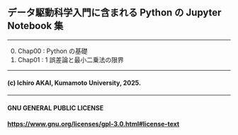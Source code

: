## データ駆動科学入門に含まれる Python の Jupyter Notebook 集
---
0. Chap00 : Python の基礎
1. Chap01 : 1 誤差論と最小二乗法の限界
---
#### (c) Ichiro AKAI, Kumamoto University, 2025.
---
#### GNU GENERAL PUBLIC LICENSE 
#### https://www.gnu.org/licenses/gpl-3.0.html#license-text